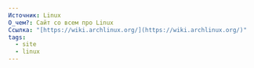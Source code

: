 ```yaml
---
Источник: Linux
О_чем?: Сайт со всем про Linux
Ссылка: "[https://wiki.archlinux.org/](https://wiki.archlinux.org/)"
tags:
  - site
  - linux
---
```

